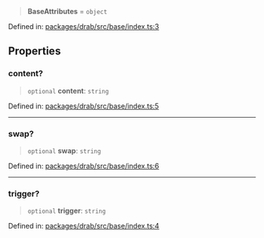 > **BaseAttributes** = `object`

Defined in: [packages/drab/src/base/index.ts:3](https://github.com/rossrobino/components/blob/main/packages/drab/src/base/index.ts#L3)

## Properties

<a id="content"></a>

### content?

> `optional` **content**: `string`

Defined in: [packages/drab/src/base/index.ts:5](https://github.com/rossrobino/components/blob/main/packages/drab/src/base/index.ts#L5)

---

<a id="swap"></a>

### swap?

> `optional` **swap**: `string`

Defined in: [packages/drab/src/base/index.ts:6](https://github.com/rossrobino/components/blob/main/packages/drab/src/base/index.ts#L6)

---

<a id="trigger"></a>

### trigger?

> `optional` **trigger**: `string`

Defined in: [packages/drab/src/base/index.ts:4](https://github.com/rossrobino/components/blob/main/packages/drab/src/base/index.ts#L4)
